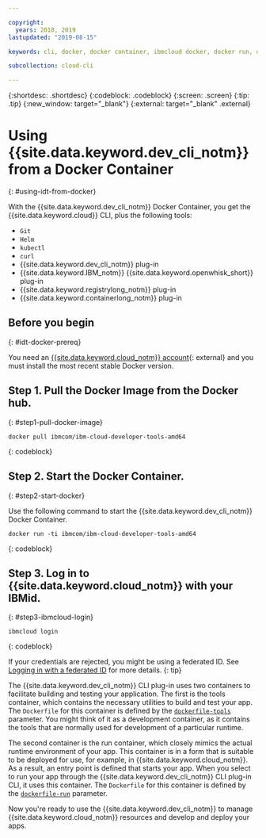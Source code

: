 ```yaml
---

copyright:
  years: 2018, 2019
lastupdated: "2019-08-15"

keywords: cli, docker, docker container, ibmcloud docker, docker run, docker pull, ibmcloud cli, dockerfile, ibmcloud login

subcollection: cloud-cli

---
```


{:shortdesc: .shortdesc}
{:codeblock: .codeblock}
{:screen: .screen}
{:tip: .tip}
{:new_window: target="_blank"}
{:external: target="_blank" .external}

# Using {{site.data.keyword.dev_cli_notm}} from a Docker Container
{: #using-idt-from-docker}

With the {{site.data.keyword.dev_cli_notm}} Docker Container, you get the {{site.data.keyword.cloud}} CLI, plus the following tools:

* `Git`
* `Helm`
* `kubectl`
* `curl`
* {{site.data.keyword.dev_cli_notm}} plug-in
* {{site.data.keyword.IBM_notm}} {{site.data.keyword.openwhisk_short}} plug-in
* {{site.data.keyword.registrylong_notm}} plug-in
* {{site.data.keyword.containerlong_notm}} plug-in

## Before you begin
{: #idt-docker-prereq}

You need an [{{site.data.keyword.cloud_notm}} account](https://{DomainName}/login){: external} and you must install the most recent stable Docker version.

## Step 1. Pull the Docker Image from the Docker hub.
{: #step1-pull-docker-image}

```
docker pull ibmcom/ibm-cloud-developer-tools-amd64
```
{: codeblock}

## Step 2. Start the Docker Container.
{: #step2-start-docker}

Use the following command to start the {{site.data.keyword.dev_cli_notm}} Docker Container.

```
docker run -ti ibmcom/ibm-cloud-developer-tools-amd64
```
{: codeblock}

## Step 3. Log in to {{site.data.keyword.cloud_notm}} with your IBMid.
{: #step3-ibmcloud-login}

```
ibmcloud login
```
{: codeblock}

If your credentials are rejected, you might be using a federated ID. See [Logging in with a federated ID](/docs/iam?topic=iam-federated_id#federated_id) for more details.
{: tip}

The {{site.data.keyword.dev_cli_notm}} CLI plug-in uses two containers to facilitate building and testing your application. The first is the tools container, which contains the necessary utilities to build and test your app. The `Dockerfile` for this container is defined by the [`dockerfile-tools`](/docs/cli/idt?topic=cloud-cli-idt-cli#command-parameters) parameter. You might think of it as a development container, as it contains the tools that are normally used for development of a particular runtime.

The second container is the run container, which closely mimics the actual runtime environment of your app. This container is in a form that is suitable to be deployed for use, for example, in {{site.data.keyword.cloud_notm}}. As a result, an entry point is defined that starts your app. When you select to run your app through the {{site.data.keyword.dev_cli_notm}} CLI plug-in CLI, it uses this container. The `Dockerfile` for this container is defined by the [`dockerfile-run`](/docs/cli/idt?topic=cloud-cli-idt-cli#run-parameters) parameter.

Now you're ready to use the {{site.data.keyword.dev_cli_notm}} to manage {{site.data.keyword.cloud_notm}} resources and develop and deploy your apps.
